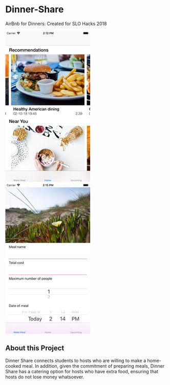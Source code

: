 # Dinner-Share
AirBnb for Dinners: Created for SLO Hacks 2018

![Add a meal](/media/demo-viewmeal.png) ![Find a meal](/media/demo-addmeal.png)

## About this Project
Dinner Share connects students to hosts who are willing to make a home-cooked meal. In addition, given the commitment of preparing meals, Dinner Share has a catering option for hosts who have extra food, ensuring that hosts do not lose money whatsoever.

